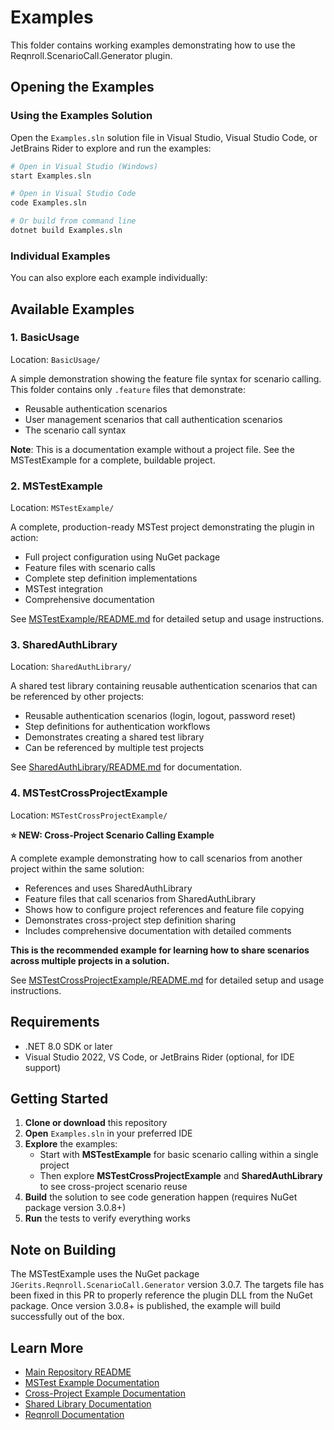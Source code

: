 # Examples

This folder contains working examples demonstrating how to use the Reqnroll.ScenarioCall.Generator plugin.

## Opening the Examples

### Using the Examples Solution

Open the `Examples.sln` solution file in Visual Studio, Visual Studio Code, or JetBrains Rider to explore and run the examples:

```bash
# Open in Visual Studio (Windows)
start Examples.sln

# Open in Visual Studio Code
code Examples.sln

# Or build from command line
dotnet build Examples.sln
```

### Individual Examples

You can also explore each example individually:

## Available Examples

### 1. BasicUsage

Location: `BasicUsage/`

A simple demonstration showing the feature file syntax for scenario calling. This folder contains only `.feature` files that demonstrate:
- Reusable authentication scenarios
- User management scenarios that call authentication scenarios
- The scenario call syntax

**Note**: This is a documentation example without a project file. See the MSTestExample for a complete, buildable project.

### 2. MSTestExample

Location: `MSTestExample/`

A complete, production-ready MSTest project demonstrating the plugin in action:
- Full project configuration using NuGet package
- Feature files with scenario calls
- Complete step definition implementations
- MSTest integration
- Comprehensive documentation

See [MSTestExample/README.md](MSTestExample/README.md) for detailed setup and usage instructions.

### 3. SharedAuthLibrary

Location: `SharedAuthLibrary/`

A shared test library containing reusable authentication scenarios that can be referenced by other projects:
- Reusable authentication scenarios (login, logout, password reset)
- Step definitions for authentication workflows
- Demonstrates creating a shared test library
- Can be referenced by multiple test projects

See [SharedAuthLibrary/README.md](SharedAuthLibrary/README.md) for documentation.

### 4. MSTestCrossProjectExample

Location: `MSTestCrossProjectExample/`

**⭐ NEW: Cross-Project Scenario Calling Example**

A complete example demonstrating how to call scenarios from another project within the same solution:
- References and uses SharedAuthLibrary
- Feature files that call scenarios from SharedAuthLibrary
- Shows how to configure project references and feature file copying
- Demonstrates cross-project step definition sharing
- Includes comprehensive documentation with detailed comments

**This is the recommended example for learning how to share scenarios across multiple projects in a solution.**

See [MSTestCrossProjectExample/README.md](MSTestCrossProjectExample/README.md) for detailed setup and usage instructions.

## Requirements

- .NET 8.0 SDK or later
- Visual Studio 2022, VS Code, or JetBrains Rider (optional, for IDE support)

## Getting Started

1. **Clone or download** this repository
2. **Open** `Examples.sln` in your preferred IDE
3. **Explore** the examples:
   - Start with **MSTestExample** for basic scenario calling within a single project
   - Then explore **MSTestCrossProjectExample** and **SharedAuthLibrary** to see cross-project scenario reuse
4. **Build** the solution to see code generation happen (requires NuGet package version 3.0.8+)
5. **Run** the tests to verify everything works

## Note on Building

The MSTestExample uses the NuGet package `JGerits.Reqnroll.ScenarioCall.Generator` version 3.0.7. The targets file has been fixed in this PR to properly reference the plugin DLL from the NuGet package. Once version 3.0.8+ is published, the example will build successfully out of the box.

## Learn More

- [Main Repository README](../README.md)
- [MSTest Example Documentation](MSTestExample/README.md)
- [Cross-Project Example Documentation](MSTestCrossProjectExample/README.md)
- [Shared Library Documentation](SharedAuthLibrary/README.md)
- [Reqnroll Documentation](https://docs.reqnroll.net/)
